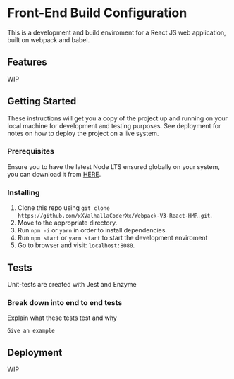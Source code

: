# Front-End Build Configuration

This is a development and build enviroment for a React JS web application, built on webpack and babel.

## Features

WIP

## Getting Started

These instructions will get you a copy of the project up and running on your local machine for development and testing purposes. 
See deployment for notes on how to deploy the project on a live system.

### Prerequisites

Ensure you to have the latest Node LTS ensured globally on your system, you can download it from [HERE](https://nodejs.org/en/).

### Installing

1. Clone this repo using `git clone https://github.com/xXValhallaCoderXx/Webpack-V3-React-HMR.git`.
2. Move to the appropriate directory.
3. Run `npm -i` or `yarn` in order to install dependencies.<br />
4. Run `npm start` or `yarn start` to start the development enviroment<br />
5. Go to browser and visit: `localhost:8080`.

## Tests

Unit-tests are created with Jest and Enzyme

### Break down into end to end tests

Explain what these tests test and why

```
Give an example
```

## Deployment

WIP

